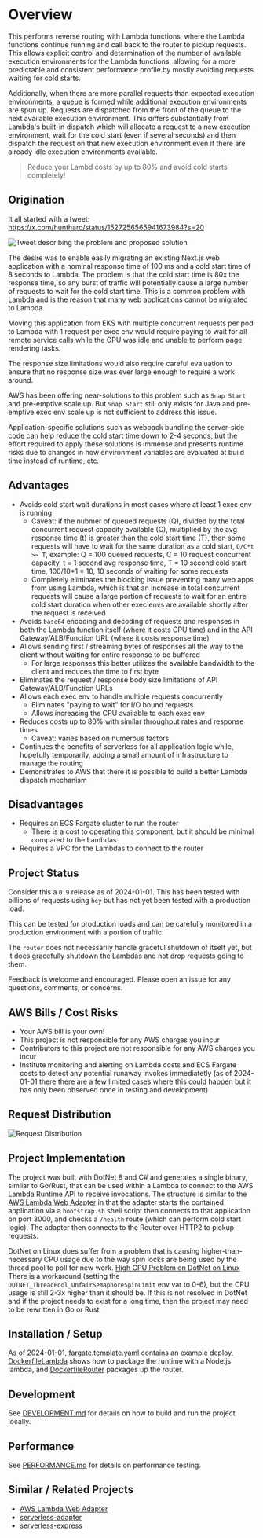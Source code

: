 # Overview

This performs reverse routing with Lambda functions, where the Lambda functions continue running and call back to the router to pickup requests. This allows explicit control and determination of the number of available execution environments for the Lambda functions, allowing for a more predictable and consistent performance profile by mostly avoiding requests waiting for cold starts.

Additionally, when there are more parallel requests than expected execution environments, a queue is formed while additional execution environments are spun up.  Requests are dispatched from the front of the queue to the next available execution environment. This differs substantially from Lambda's built-in dispatch which will allocate a request to a new execution environment, wait for the cold start (even if several seconds) and then dispatch the request on that new execution environment even if there are already idle execution environments available.

> Reduce your Lambd costs by up to 80% and avoid cold starts completely!

## Origination

It all started with a tweet: https://x.com/huntharo/status/1527256565941673984?s=20

![Tweet describing the problem and proposed solution](docs/lambda-dispatch-tweet-2022-05-19.jpg)

The desire was to enable easily migrating an existing Next.js web application with a nominal response time of 100 ms and a cold start time of 8 seconds to Lambda. The problem is that the cold start time is 80x the response time, so any burst of traffic will potentially cause a large number of requests to wait for the cold start time. This is a common problem with Lambda and is the reason that many web applications cannot be migrated to Lambda.

Moving this application from EKS with multiple concurrent requests per pod to Lambda with 1 request per exec env would require paying to wait for all remote service calls while the CPU was idle and unable to perform page rendering tasks.

The response size limitations would also require careful evaluation to ensure that no response size was ever large enough to require a work around.

AWS has been offering near-solutions to this problem such as `Snap Start` and pre-emptive scale up.  But `Snap Start` still only exists for Java and pre-emptive exec env scale up is not sufficient to address this issue.

Application-specific solutions such as webpack bundling the server-side code can help reduce the cold start time down to 2-4 seconds, but the effort required to apply these solutions is immense and presents runtime risks due to changes in how environment variables are evaluated at build time instead of runtime, etc.

## Advantages

- Avoids cold start wait durations in most cases where at least 1 exec env is running
  - Caveat: if the nubmer of queued requests (Q), divided by the total concurrent request capacity available (C), multiplied by the avg response time (t) is greater than the cold start time (T), then some requests will have to wait for the same duration as a cold start, `Q/C*t >= T`, example: Q = 100 queued requests, C = 10 request concurrent capacity, t = 1 second avg response time, T = 10 second cold start time, 100/10*1 = 10, 10 seconds of waiting for some requests
  - Completely eliminates the blocking issue preventing many web apps from using Lambda, which is that an increase in total concurrent requests will cause a large portion of requests to wait for an entire cold start duration when other exec envs are available shortly after the request is received
- Avoids `base64` encoding and decoding of requests and responses in both the Lambda function itself (where it costs CPU time) and in the API Gateway/ALB/Function URL (where it costs response time)
- Allows sending first / streaming bytes of responses all the way to the client without waiting for entire response to be buffered
  - For large responses this better utilizes the available bandwidth to the client and reduces the time to first byte
- Eliminates the request / response body size limitations of API Gateway/ALB/Function URLs
- Allows each exec env to handle multiple requests concurrently
  - Eliminates "paying to wait" for I/O bound requests
  - Allows increasing the CPU available to each exec env
- Reduces costs up to 80% with similar throughput rates and response times
  - Caveat: varies based on numerous factors
- Continues the benefits of serverless for all application logic while, hopefully temporarily, adding a small amount of infrastructure to manage the routing
- Demonstrates to AWS that there it is possible to build a better Lambda dispatch mechanism

## Disadvantages

- Requires an ECS Fargate cluster to run the router
  - There is a cost to operating this component, but it should be minimal compared to the Lambdas
- Requires a VPC for the Lambdas to connect to the router

## Project Status

Consider this a `0.9` release as of 2024-01-01.  This has been tested with billions of requests using `hey` but has not yet been tested with a production load.

This can be tested for production loads and can be carefully monitored in a production environment with a portion of traffic.

The `router` does not necessarily handle graceful shutdown of itself yet, but it does gracefully shutdown the Lambdas and not drop requests going to them.

Feedback is welcome and encouraged. Please open an issue for any questions, comments, or concerns.

## AWS Bills / Cost Risks

- Your AWS bill is your own!
- This project is not responsible for any AWS charges you incur
- Contributors to this project are not responsible for any AWS charges you incur
- Institute monitoring and alerting on Lambda costs and ECS Fargate costs to detect any potential runaway invokes immediatetly (as of 2024-01-01 there there are a few limited cases where this could happen but it has only been observed once in testing and development)

## Request Distribution

![Request Distribution](docs/request-distribution.png)

## Project Implementation

The project was built with DotNet 8 and C# and generates a single binary, similar to Go/Rust, that can be used within a Lambda to connect to the AWS Lambda Runtime API to receive invocations.  The structure is similar to the [AWS Lambda Web Adapter](https://github.com/awslabs/aws-lambda-web-adapter) in that the adapter starts the contained application via a `bootstrap.sh` shell script then connects to that application on port 3000, and checks a `/health` route (which can perform cold start logic).  The adapter then connects to the Router over HTTP2 to pickup requests.

DotNet on Linux does suffer from a problem that is causing higher-than-necessary CPU usage due to the way spin locks are being used by the thread pool to poll for new work. [High CPU Problem on DotNet on Linux](https://github.com/dotnet/runtime/issues/72153#issuecomment-1216363757) There is a workaround (setting the `DOTNET_ThreadPool_UnfairSemaphoreSpinLimit` env var to 0-6), but the CPU usage is still 2-3x higher than it should be. If this is not resolved in DotNet and if the project needs to exist for a long time, then the project may need to be rewritten in Go or Rust.

## Installation / Setup

As of 2024-01-01, [fargate.template.yaml](fargate.template.yaml) contains an example deploy, [DockerfileLambda](DockerfileLambda) shows how to package the runtime with a Node.js lambda, and [DockerfileRouter](DockerfileRouter) packages up the router.

## Development

See [DEVELOPMENT.md](DEVELOPMENT.md) for details on how to build and run the project locally.

## Performance

See [PERFORMANCE.md](PERFORMANCE.md) for details on performance testing.

## Similar / Related Projects

- [AWS Lambda Web Adapter](https://github.com/awslabs/aws-lambda-web-adapter)
- [serverless-adapter](https://github.com/H4ad/serverless-adapter)
- [serverless-express](https://github.com/CodeGenieApp/serverless-express)
